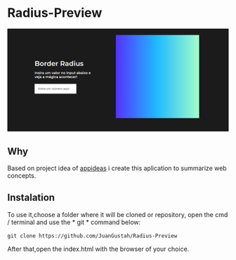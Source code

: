 # Radius-Preview
<p align="center">
<img src="screenshot.png">
</p>

## Why
Based on project idea of [appideas](https://github.com/florinpop17/app-ideas) i create this aplication to summarize web concepts.

## Instalation

To use it,choose a folder where it will be cloned or repository, open the cmd / terminal and use the * git * command below:
```
git clone https://github.com/JuanGustah/Radius-Preview
```
After that,open the index.html with the browser of your choice.
